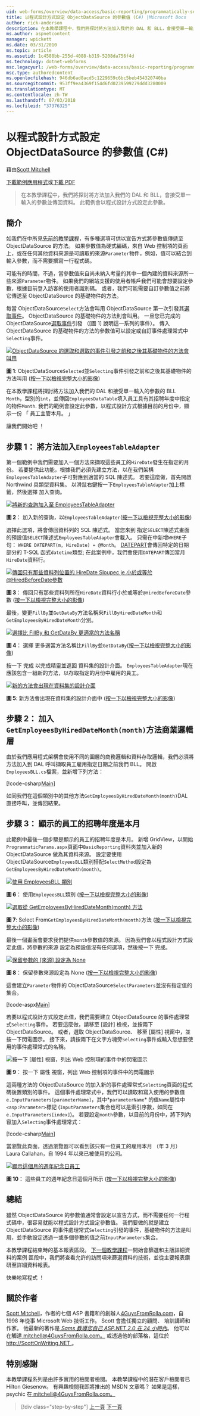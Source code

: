 ```yaml
---
uid: web-forms/overview/data-access/basic-reporting/programmatically-setting-the-objectdatasource-s-parameter-values-cs
title: 以程式設計方式設定 ObjectDataSource 的參數值 (C#) |Microsoft Docs
author: rick-anderson
description: 在本教學課程中，我們將探討將方法加入我們的 DAL 和 BLL，會接受單一輸入的參數並傳回資料。 此範例會設定此參數...
ms.author: aspnetcontent
manager: wpickett
ms.date: 03/31/2010
ms.topic: article
ms.assetid: 1c4588bb-255d-4088-b319-5208da756f4d
ms.technology: dotnet-webforms
msc.legacyurl: /web-forms/overview/data-access/basic-reporting/programmatically-setting-the-objectdatasource-s-parameter-values-cs
msc.type: authoredcontent
ms.openlocfilehash: 946db6ad8acd5c1229659c6bc5beb454320740ba
ms.sourcegitcommit: 953ff9ea4369f154d6fd0239599279ddd3280009
ms.translationtype: MT
ms.contentlocale: zh-TW
ms.lasthandoff: 07/03/2018
ms.locfileid: "37376325"
---
```

<a name="programmatically-setting-the-objectdatasources-parameter-values-c"></a>以程式設計方式設定 ObjectDataSource 的參數值 (C#)
====================
藉由[Scott Mitchell](https://twitter.com/ScottOnWriting)

[下載範例應用程式](http://download.microsoft.com/download/4/6/3/463cf87c-4724-4cbc-b7b5-3f866f43ba50/ASPNET_Data_Tutorial_6_CS.exe)或[下載 PDF](programmatically-setting-the-objectdatasource-s-parameter-values-cs/_static/datatutorial06cs1.pdf)

> 在本教學課程中，我們將探討將方法加入我們的 DAL 和 BLL，會接受單一輸入的參數並傳回資料。 此範例會以程式設計方式設定此參數。


## <a name="introduction"></a>簡介

如我們在中所見[先前的教學課程](declarative-parameters-cs.md)，有多種選項可供以宣告方式將參數值傳遞至 ObjectDataSource 的方法。 如果參數值為硬式編碼，來自 Web 控制項的頁面上，或在任何其他資料來源是可讀取的來源`Parameter`物件，例如，值可以結合到輸入參數，而不需要撰寫一行程式碼。

可能有的時間，不過，當參數值來自尚未納入考量的其中一個內建的資料來源所一些來源`Parameter`物件。 如果我們的網站支援的使用者帳戶我們可能會想要設定參數，根據目前登入訪客的使用者識別碼。 或者，我們可能需要自訂參數值之前將它傳送至 ObjectDataSource 的基礎物件的方法。

每當 ObjectDataSource`Select`方法會叫用 ObjectDataSource 第一次引發其[選取事件](https://msdn.microsoft.com/library/system.web.ui.webcontrols.objectdatasource.selecting%28VS.80%29.aspx)。 ObjectDataSource 的基礎物件的方法則會叫用。 一旦您已完成的 ObjectDataSource[選取事件](https://msdn.microsoft.com/library/system.web.ui.webcontrols.objectdatasource.selected%28VS.80%29.aspx)引發 （[圖 1] 說明這一系列的事件）。 傳入 ObjectDataSource 的基礎物件的方法的參數值可以設定或自訂事件處理常式中`Selecting`事件。


[![ObjectDataSource 的選取和選取的事件引發之前和之後其基礎物件的方法會叫用](programmatically-setting-the-objectdatasource-s-parameter-values-cs/_static/image2.png)](programmatically-setting-the-objectdatasource-s-parameter-values-cs/_static/image1.png)

**圖 1**: ObjectDataSource`Selected`並`Selecting`事件引發之前和之後其基礎物件的方法叫用 ([按一下以檢視完整大小的影像](programmatically-setting-the-objectdatasource-s-parameter-values-cs/_static/image3.png))


在本教學課程將探討將方法加入我們的 DAL 和接受單一輸入的參數的 BLL `Month`，型別的`int`，並傳回`EmployeesDataTable`填入員工具有其招聘年度中指定的物件`Month`. 我們的範例會設定此參數，以程式設計方式根據目前的月份中，顯示一份 「 員工主管本月。 」

讓我們開始吧 ！

## <a name="step-1-adding-a-method-toemployeestableadapter"></a>步驟 1： 將方法加入`EmployeesTableAdapter`

第一個範例中我們需要加入一個方法來擷取這些員工的`HireDate`發生在指定的月份。 若要提供此功能，根據我們必須先建立方法，以在我們架構`EmployeesTableAdapter`子可對應到適當的 SQL 陳述式。 若要這麼做，首先開啟 Northwind 具類型資料集。 以滑鼠右鍵按一下`EmployeesTableAdapter`加上標籤，然後選擇 加入查詢。


[![將新的查詢加入至 EmployeesTableAdapter](programmatically-setting-the-objectdatasource-s-parameter-values-cs/_static/image5.png)](programmatically-setting-the-objectdatasource-s-parameter-values-cs/_static/image4.png)

**圖 2**： 加入新的查詢，以`EmployeesTableAdapter`([按一下以檢視完整大小的影像](programmatically-setting-the-objectdatasource-s-parameter-values-cs/_static/image6.png))


選擇此選項，將會傳回資料列的 SQL 陳述式。 當您來到 指定`SELECT`陳述式畫面的預設值`SELECT`陳述式`EmployeesTableAdapter`會載入。 只需在中新增`WHERE`子句： `WHERE DATEPART(m, HireDate) = @Month`。 [DATEPART](https://msdn.microsoft.com/library/ms174420.aspx)會傳回特定的日期部分的 T-SQL 函式`datetime`類型; 在此案例中，我們會使用`DATEPART`傳回當月`HireDate`資料行。


[![傳回只有那些資料列位置的 HireDate Sloupec je 小於或等於@HiredBeforeDate參數](programmatically-setting-the-objectdatasource-s-parameter-values-cs/_static/image8.png)](programmatically-setting-the-objectdatasource-s-parameter-values-cs/_static/image7.png)

**圖 3**： 傳回只有那些資料列所在`HireDate`資料行小於或等於`@HiredBeforeDate`參數 ([按一下以檢視完整大小的影像](programmatically-setting-the-objectdatasource-s-parameter-values-cs/_static/image9.png))


最後，變更`FillBy`並`GetDataBy`方法名稱來`FillByHiredDateMonth`和`GetEmployeesByHiredDateMonth`分別。


[![選擇比 FillBy 和 GetDataBy 更適當的方法名稱](programmatically-setting-the-objectdatasource-s-parameter-values-cs/_static/image11.png)](programmatically-setting-the-objectdatasource-s-parameter-values-cs/_static/image10.png)

**圖 4**： 選擇 更多適當方法名稱比`FillBy`並`GetDataBy`([按一下以檢視完整大小的影像](programmatically-setting-the-objectdatasource-s-parameter-values-cs/_static/image12.png))


按一下 完成 以完成精靈並返回 資料集的設計介面。 `EmployeesTableAdapter`現在應該包含一組新的方法，以存取指定的月份中雇用的員工。


[![新的方法會出現在資料集的設計介面](programmatically-setting-the-objectdatasource-s-parameter-values-cs/_static/image14.png)](programmatically-setting-the-objectdatasource-s-parameter-values-cs/_static/image13.png)

**圖 5**: 新方法會出現在資料集的設計介面中 ([按一下以檢視完整大小的影像](programmatically-setting-the-objectdatasource-s-parameter-values-cs/_static/image15.png))


## <a name="step-2-adding-thegetemployeesbyhireddatemonthmonthmethod-to-the-business-logic-layer"></a>步驟 2： 加入`GetEmployeesByHiredDateMonth(month)`方法商業邏輯層

由於我們應用程式架構會使用不同的圖層的商務邏輯和資料存取邏輯，我們必須將方法加入到 DAL 呼叫擷取員工雇用指定日期之前我們 BLL。 開啟`EmployeesBLL.cs`檔案，並新增下列方法：


[!code-csharp[Main](programmatically-setting-the-objectdatasource-s-parameter-values-cs/samples/sample1.cs)]

如同我們在這個類別中的其他方法`GetEmployeesByHiredDateMonth(month)`DAL 直接呼叫，並傳回結果。

## <a name="step-3-displaying-employees-whose-hiring-anniversary-is-this-month"></a>步驟 3： 顯示的員工的招聘年度是本月

此範例中最後一個步驟是顯示的員工的招聘年度是本月。 新增 GridView，以開始`ProgrammaticParams.aspx`頁面中`BasicReporting`資料夾並加入新的 ObjectDataSource 做為其資料來源。 設定要使用 ObjectDataSource`EmployeesBLL`類別搭配`SelectMethod`設定為`GetEmployeesByHiredDateMonth(month)`。


[![使用 EmployeesBLL 類別](programmatically-setting-the-objectdatasource-s-parameter-values-cs/_static/image17.png)](programmatically-setting-the-objectdatasource-s-parameter-values-cs/_static/image16.png)

**圖 6**： 使用`EmployeesBLL`類別 ([按一下以檢視完整大小的影像](programmatically-setting-the-objectdatasource-s-parameter-values-cs/_static/image18.png))


[![選取從 GetEmployeesByHiredDateMonth(month) 方法](programmatically-setting-the-objectdatasource-s-parameter-values-cs/_static/image20.png)](programmatically-setting-the-objectdatasource-s-parameter-values-cs/_static/image19.png)

**圖 7**: Select From`GetEmployeesByHiredDateMonth(month)`方法 ([按一下以檢視完整大小的影像](programmatically-setting-the-objectdatasource-s-parameter-values-cs/_static/image21.png))


最後一個畫面會要求我們提供`month`參數值的來源。 因為我們會以程式設計方式設定此值，將參數的來源 設定為預設值沒有任何選項，然後按一下 完成。


[![保留參數的 [來源] 設定為 None](programmatically-setting-the-objectdatasource-s-parameter-values-cs/_static/image23.png)](programmatically-setting-the-objectdatasource-s-parameter-values-cs/_static/image22.png)

**圖 8**： 保留參數來源設定為 None ([按一下以檢視完整大小的影像](programmatically-setting-the-objectdatasource-s-parameter-values-cs/_static/image24.png))


這會建立`Parameter`物件的 ObjectDataSource`SelectParameters`並沒有指定值的集合。


[!code-aspx[Main](programmatically-setting-the-objectdatasource-s-parameter-values-cs/samples/sample2.aspx)]

若要以程式設計方式設定此值，我們需要建立 ObjectDataSource 的事件處理常式`Selecting`事件。 若要這麼做，請移至 [設計] 檢視，並按兩下 ObjectDataSource。 或者，選取 ObjectDataSource、 移至 [屬性] 視窗中，並按一下閃電圖示。 接下來，請按兩下在文字方塊旁`Selecting`事件或輸入您想要使用的事件處理常式的名稱。


![按一下 [屬性] 視窗，列出 Web 控制項的事件中的閃電圖示](programmatically-setting-the-objectdatasource-s-parameter-values-cs/_static/image25.png)

**圖 9**： 按一下 屬性 視窗，列出 Web 控制項的事件中的閃電圖示


這兩種方法的 ObjectDataSource 的加入新的事件處理常式`Selecting`頁面的程式碼後置類別的事件。 這個事件處理常式中，我們可以讀取和寫入使用的參數值`e.InputParameters[parameterName]`，其中*`parameterName`* 的值`Name`屬性中`<asp:Parameter>`標記 (`InputParameters`集合也可以是索引序數，如同在`e.InputParameters[index]`)。 若要設定`month`參數，以目前的月份中，將下列內容加入`Selecting`事件處理常式：


[!code-csharp[Main](programmatically-setting-the-objectdatasource-s-parameter-values-cs/samples/sample3.cs)]

當瀏覽此頁面，透過瀏覽器可以看到該只有一位員工的雇用本月 （年 3 月） Laura Callahan，自 1994 年以來已被使用的公司。


[![顯示這個月的週年紀念日員工](programmatically-setting-the-objectdatasource-s-parameter-values-cs/_static/image27.png)](programmatically-setting-the-objectdatasource-s-parameter-values-cs/_static/image26.png)

**圖 10**： 這些員工的週年紀念日這個月所示 ([按一下以檢視完整大小的影像](programmatically-setting-the-objectdatasource-s-parameter-values-cs/_static/image28.png))


## <a name="summary"></a>總結

雖然 ObjectDataSource 的參數值通常會設定以宣告方式，而不需要任何一行程式碼中，很容易就能以程式設計方式設定參數值。 我們要做的就是建立 ObjectDataSource 的事件處理常式`Selecting`引發的事件，基礎物件的方法是叫用，並手動設定透過一或多個參數的值之前`InputParameters`集合。

本教學課程結束時的基本報表區段。 [下一個教學課程](../masterdetail/master-detail-filtering-with-a-dropdownlist-cs.md)一開始會篩選和主版詳細資料的案例 區段中，我們將查看允許的訪問項來篩選資料的技術，並從主要報表鑽研至詳細資料報表。

快樂地寫程式 ！

## <a name="about-the-author"></a>關於作者

[Scott Mitchell](http://www.4guysfromrolla.com/ScottMitchell.shtml)，作者的七個 ASP 書籍和的創辦人[4GuysFromRolla.com](http://www.4guysfromrolla.com)，自 1998 年從事 Microsoft Web 技術工作。 Scott 會擔任獨立的顧問、 培訓講師和作家。 他最新的著作是[ *Sams 教導您自己 ASP.NET 2.0 在 24 小時內*](https://www.amazon.com/exec/obidos/ASIN/0672327384/4guysfromrollaco)。 他可以在觸達[ mitchell@4GuysFromRolla.com。](mailto:mitchell@4GuysFromRolla.com) 或透過他的部落格，這位於[ http://ScottOnWriting.NET ](http://ScottOnWriting.NET)。

## <a name="special-thanks-to"></a>特別感謝

本教學課程系列是由許多實用的檢閱者檢閱。 本教學課程中的潛在客戶檢閱者已 Hilton Giesenow。 有興趣檢閱我即將推出的 MSDN 文章嗎？ 如果是這樣，psychic 在[ mitchell@4GuysFromRolla.com。](mailto:mitchell@4GuysFromRolla.com)

> [!div class="step-by-step"]
> [上一頁](declarative-parameters-cs.md)
> [下一頁](displaying-data-with-the-objectdatasource-vb.md)
